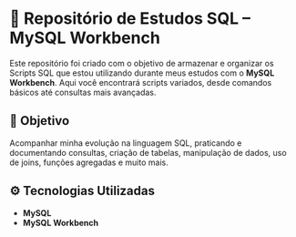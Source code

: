 
# 📁 Repositório de Estudos SQL – MySQL Workbench

Este repositório foi criado com o objetivo de armazenar e organizar os Scripts SQL que estou utilizando durante meus estudos com o **MySQL Workbench**. Aqui você encontrará scripts variados, desde comandos básicos até consultas mais avançadas.

## 🧠 Objetivo

Acompanhar minha evolução na linguagem SQL, praticando e documentando consultas, criação de tabelas, manipulação de dados, uso de joins, funções agregadas e muito mais.

## ⚙️ Tecnologias Utilizadas

- **MySQL**
- **MySQL Workbench**



